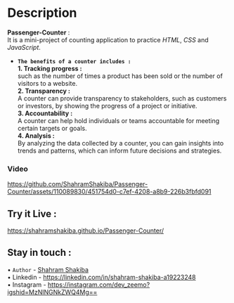 # Description
**Passenger-Counter** :<br/>
It is a mini-project of counting application to practice _HTML_, _CSS_ and _JavaScript_.  

- **`The benefits of a counter includes :`**<br/>
**1. Tracking progress :**<br/>
such as the number of times a product has been sold or the number of visitors to a website.<br/>
**2. Transparency :**<br/>
A counter can provide transparency to stakeholders, such as customers or investors, by showing the progress of a project or initiative.<br/>
**3. Accountability :**<br/>
A counter can help hold individuals or teams accountable for meeting certain targets or goals.<br/>
**4. Analysis :**<br/>
By analyzing the data collected by a counter, you can gain insights into trends and patterns, which can inform future decisions and strategies.

### Video
https://github.com/ShahramShakiba/Passenger-Counter/assets/110089830/451754d0-c7ef-4208-a8b9-226b3fbfd091

## Try it Live :
 https://shahramshakiba.github.io/Passenger-Counter/

 ## Stay in touch :
 • `Author` - <a href="https://t.me/DevZEEMO">Shahram Shakiba</a> <br/>
 • Linkedin - https://linkedin.com/in/shahram-shakiba-a19223248 <br/>
 • Instagram - https://instagram.com/dev_zeemo?igshid=MzNlNGNkZWQ4Mg==
